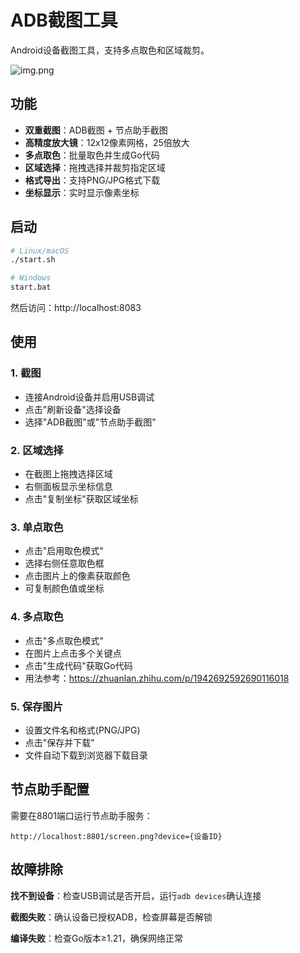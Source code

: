 # ADB截图工具

Android设备截图工具，支持多点取色和区域裁剪。

![img.png](img/img.png)
## 功能

- **双重截图**：ADB截图 + 节点助手截图
- **高精度放大镜**：12x12像素网格，25倍放大
- **多点取色**：批量取色并生成Go代码
- **区域选择**：拖拽选择并裁剪指定区域
- **格式导出**：支持PNG/JPG格式下载
- **坐标显示**：实时显示像素坐标

## 启动

```bash
# Linux/macOS
./start.sh

# Windows
start.bat
```

然后访问：http://localhost:8083

## 使用

### 1. 截图
- 连接Android设备并启用USB调试
- 点击"刷新设备"选择设备
- 选择"ADB截图"或"节点助手截图"

### 2. 区域选择
- 在截图上拖拽选择区域
- 右侧面板显示坐标信息
- 点击"复制坐标"获取区域坐标

### 3. 单点取色
- 点击"启用取色模式"
- 选择右侧任意取色框
- 点击图片上的像素获取颜色
- 可复制颜色值或坐标

### 4. 多点取色
- 点击"多点取色模式"
- 在图片上点击多个关键点
- 点击"生成代码"获取Go代码
- 用法参考：https://zhuanlan.zhihu.com/p/1942692592690116018

### 5. 保存图片
- 设置文件名和格式(PNG/JPG)
- 点击"保存并下载"
- 文件自动下载到浏览器下载目录

## 节点助手配置

需要在8801端口运行节点助手服务：
```
http://localhost:8801/screen.png?device={设备ID}
```

## 故障排除

**找不到设备**：检查USB调试是否开启，运行`adb devices`确认连接

**截图失败**：确认设备已授权ADB，检查屏幕是否解锁

**编译失败**：检查Go版本≥1.21，确保网络正常